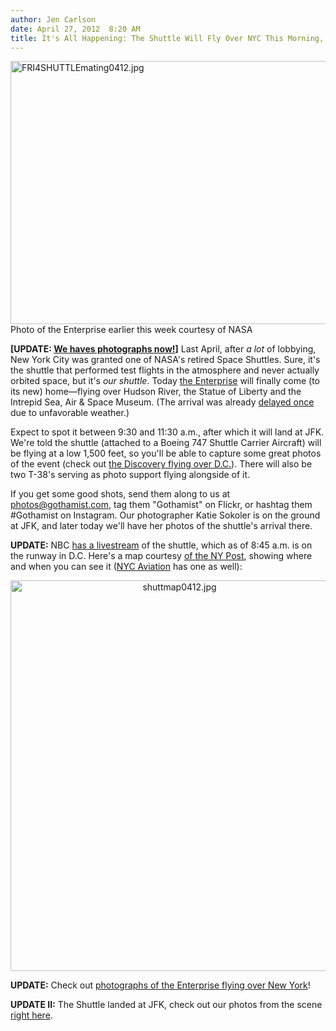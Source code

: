 ```yaml
---
author: Jen Carlson
date: April 27, 2012  8:20 AM
title: It's All Happening: The Shuttle Will Fly Over NYC This Morning, Send Us Your Photos!
---
```


<p><span class="mt-enclosure mt-enclosure-image" style="display: inline;"> <img alt="FRI4SHUTTLEmating0412.jpg" src="https://web.archive.org/web/20120511050458im_/http://gothamist.com/attachments/arts_jen/FRI4SHUTTLEmating0412.jpg" width="640" height="421" class="image-none"> </span><br>
<span class="photo_caption">Photo of the Enterprise earlier this week courtesy of NASA</span></p>

<p><b>[UPDATE: <a href="https://web.archive.org/web/20120511050458/http://gothamist.com/2012/04/27/photos_the_space_shuttle_enterprise.php">We haves photographs now!</a>]</b> Last April, after <em>a lot</em> of lobbying, New York City was granted one of NASA&apos;s retired Space Shuttles. Sure, it&apos;s the shuttle that performed test flights in the atmosphere and never actually orbited space, but it&apos;s <em>our shuttle</em>. Today <a href="https://web.archive.org/web/20120511050458/http://gothamist.com/tags/spaceshuttle">the Enterprise</a> will finally come (to its new) home&#x2014;flying over Hudson River, the Statue of Liberty and the Intrepid Sea, Air &amp; Space Museum. (The arrival was already <a href="https://web.archive.org/web/20120511050458/http://gothamist.com/2012/04/20/space_shuttle_arrival_postponed_no.php">delayed once</a> due to unfavorable weather.) </p>

<p>Expect to spot it between 9:30 and 11:30 a.m., after which it will land at JFK. We&apos;re told the shuttle (attached to a Boeing 747 Shuttle Carrier Aircraft) will be flying at a low 1,500 feet, so you&apos;ll be able to capture some great photos of the event (check out <a href="https://web.archive.org/web/20120511050458/http://dcist.com/2012/04/spacegasm_yep_that_was_a_space_shut.php#photo-1">the Discovery flying over D.C.</a>). There will also be two T-38&apos;s serving as photo support flying alongside of it.</p>

<p>If you get some good shots, send them along to us at <a href="https://web.archive.org/web/20120511050458/mailto:photos@gothamist.com">photos@gothamist.com</a>, tag them &quot;Gothamist&quot; on Flickr, or hashtag them #Gothamist on Instagram. Our photographer Katie Sokoler is on the ground at JFK, and later today we&apos;ll have her photos of the shuttle&apos;s arrival there.</p>

<p><strong>UPDATE:</strong> NBC <a href="https://web.archive.org/web/20120511050458/http://www.nbcnewyork.com/news/local/Shuttle-Enterprise-New-York-City-Rescheduled-Date-Intrepid-Kennedy-Airport-148797815.html">has a livestream</a> of the shuttle, which as of 8:45 a.m. is on the runway in D.C. Here&apos;s a map courtesy <a href="https://web.archive.org/web/20120511050458/http://www.nypost.com/p/news/local/spaceshipped_8j58sHFiRBbOWYyyKMF99L">of the NY Post</a>, showing where and when you can see it (<a href="https://web.archive.org/web/20120511050458/http://www.nycaviation.com/where-to-watch-space-shuttle-enterprise-in-new-york/">NYC Aviation</a> has one as well):</p>

<center><span class="mt-enclosure mt-enclosure-image" style="display: inline;"> <img alt="shuttmap0412.jpg" src="https://web.archive.org/web/20120511050458im_/http://gothamist.com/attachments/arts_jen/shuttmap0412.jpg" width="525" height="625" class="image-none"> </span></center>

<p><b>UPDATE:</b> Check out <a href="https://web.archive.org/web/20120511050458/http://gothamist.com/2012/04/27/photos_the_space_shuttle_enterprise.php">photographs of the Enterprise flying over New York</a>!</p>

<p><strong>UPDATE II:</strong> The Shuttle landed at JFK, check out our photos from the scene <a href="https://web.archive.org/web/20120511050458/http://gothamist.com/2012/04/27/photos_the_space_shuttle_enterprise_1.php#photo-1">right here</a>.</p>